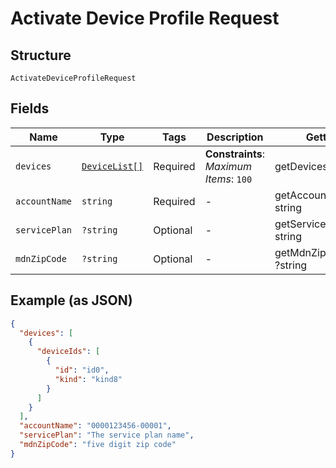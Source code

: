 
# Activate Device Profile Request

## Structure

`ActivateDeviceProfileRequest`

## Fields

| Name | Type | Tags | Description | Getter | Setter |
|  --- | --- | --- | --- | --- | --- |
| `devices` | [`DeviceList[]`](../../doc/models/device-list.md) | Required | **Constraints**: *Maximum Items*: `100` | getDevices(): array | setDevices(array devices): void |
| `accountName` | `string` | Required | - | getAccountName(): string | setAccountName(string accountName): void |
| `servicePlan` | `?string` | Optional | - | getServicePlan(): ?string | setServicePlan(?string servicePlan): void |
| `mdnZipCode` | `?string` | Optional | - | getMdnZipCode(): ?string | setMdnZipCode(?string mdnZipCode): void |

## Example (as JSON)

```json
{
  "devices": [
    {
      "deviceIds": [
        {
          "id": "id0",
          "kind": "kind8"
        }
      ]
    }
  ],
  "accountName": "0000123456-00001",
  "servicePlan": "The service plan name",
  "mdnZipCode": "five digit zip code"
}
```

